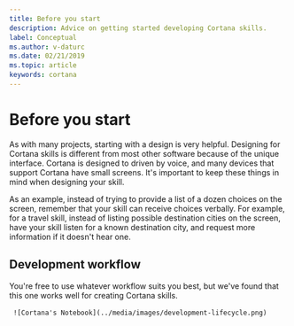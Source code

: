 ```yaml
---
title: Before you start
description: Advice on getting started developing Cortana skills.
label: Conceptual
ms.author: v-daturc
ms.date: 02/21/2019
ms.topic: article
keywords: cortana
---
```


# Before you start

As with many projects, starting with a design is very helpful. Designing for Cortana skills is different from most other software because of the unique interface. Cortana is designed to driven by voice, and many devices that support Cortana have small screens. It's important to keep these things in mind when designing your skill.

As an example, instead of trying to provide a list of a dozen choices on the screen, remember that your skill can receive choices verbally. For example, for a travel skill, instead of listing possible destination cities on the screen, have your skill listen for a known destination city, and request more information if it doesn't hear one.

## Development workflow

You're free to use whatever workflow suits you best, but we've found that this one works well for creating Cortana skills.

     ![Cortana's Notebook](../media/images/development-lifecycle.png)
